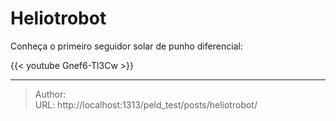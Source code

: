 # Heliotrobot


Conheça o primeiro seguidor solar de punho diferencial:

{{&lt; youtube Gnef6-Tl3Cw &gt;}}


---

> Author:   
> URL: http://localhost:1313/peld_test/posts/heliotrobot/  

